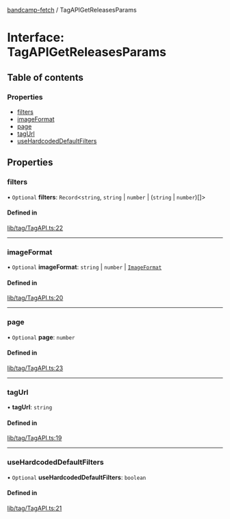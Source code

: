 [bandcamp-fetch](../README.md) / TagAPIGetReleasesParams

# Interface: TagAPIGetReleasesParams

## Table of contents

### Properties

- [filters](TagAPIGetReleasesParams.md#filters)
- [imageFormat](TagAPIGetReleasesParams.md#imageformat)
- [page](TagAPIGetReleasesParams.md#page)
- [tagUrl](TagAPIGetReleasesParams.md#tagurl)
- [useHardcodedDefaultFilters](TagAPIGetReleasesParams.md#usehardcodeddefaultfilters)

## Properties

### filters

• `Optional` **filters**: `Record`<`string`, `string` \| `number` \| (`string` \| `number`)[]\>

#### Defined in

[lib/tag/TagAPI.ts:22](https://github.com/patrickkfkan/bandcamp-fetch/blob/7815c68/src/lib/tag/TagAPI.ts#L22)

___

### imageFormat

• `Optional` **imageFormat**: `string` \| `number` \| [`ImageFormat`](ImageFormat.md)

#### Defined in

[lib/tag/TagAPI.ts:20](https://github.com/patrickkfkan/bandcamp-fetch/blob/7815c68/src/lib/tag/TagAPI.ts#L20)

___

### page

• `Optional` **page**: `number`

#### Defined in

[lib/tag/TagAPI.ts:23](https://github.com/patrickkfkan/bandcamp-fetch/blob/7815c68/src/lib/tag/TagAPI.ts#L23)

___

### tagUrl

• **tagUrl**: `string`

#### Defined in

[lib/tag/TagAPI.ts:19](https://github.com/patrickkfkan/bandcamp-fetch/blob/7815c68/src/lib/tag/TagAPI.ts#L19)

___

### useHardcodedDefaultFilters

• `Optional` **useHardcodedDefaultFilters**: `boolean`

#### Defined in

[lib/tag/TagAPI.ts:21](https://github.com/patrickkfkan/bandcamp-fetch/blob/7815c68/src/lib/tag/TagAPI.ts#L21)
